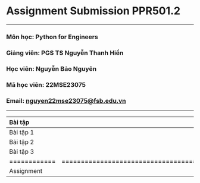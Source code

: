# Assignment Submission PPR501.2
****************************************
### Môn học: Python for Engineers
### Giảng viên: PGS TS Nguyễn Thanh Hiền
### Học viên: Nguyễn Bảo Nguyên
### Mã học viên: 22MSE23075
### Email: nguyen22mse23075@fsb.edu.vn
****************************************

|  Bài tập    | Link Google Colab                                                                             |
|:--------    |:------:                                                                                       |
|  Bài tập 1  | [Bai_Tap_1.ipynb](https://colab.research.google.com/drive/1rctWORAD59NiAPjqBgXK2j9SktxC9UV4)  |
|  Bải tập 2  | [Bai_Tap_2.ipynb](https://colab.research.google.com/drive/1tI2Z0xX6ubyU-qp-7P5zTGI0m5JhZ2AJ)  |
|  Bài tập 3  | [Bai_Tap_3.ipynb](https://colab.research.google.com/drive/1SpcFnTrKFXUK-vthuoli5vBYzfMJjdTL)  | 
| ============|============================================================================================== |
|  Assignment | [Assignment.ipynb](https://colab.research.google.com/drive/18MOUBm7sXkZUZWKBaoLIcVzr-EEscjUY) |
